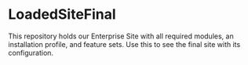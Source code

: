 LoadedSiteFinal
===============

This repository holds our Enterprise Site with all required modules, an installation profile, and feature sets. Use this to see the final site with its configuration.